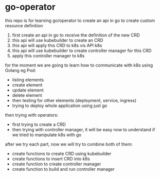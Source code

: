 # go-operator
this repo is for learning go/operator to create an api in go to create custom resource definition 


1. first create an api in go to receive the definition of the new CRD
2. this api will use kubebuilder to create an CRD
3. this api will apply this CRD to k8s vis API k8s
4. this api will use kubebuilder to create controller manager for this CRD
5. apply this controller manager to k8s

for the moment we are going to learn how to communicate with k8s using Golang eg Pod:

- listing elements
- create element
- update element
- delete element
- then testing for other elements (deployment, service, ingress)
- trying to deploy whole application using just go

then trying with operators:

- first trying to create a CRD
- then trying with controller manager, it will be easy now to understand if we tried to manipulate k8s with go


after we try each part, now we will try to combine both of them:

- create functions to create CRD using kubebuilder
- create functions to insert CRD into k8s
- create function to create controller manager
- create function to build and run controller manager